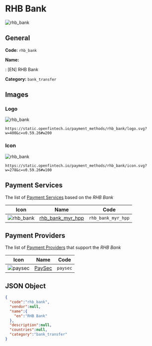 
# RHB Bank 
![rhb_bank](https://static.openfintech.io/payment_methods/rhb_bank/logo.svg?w=400&c=v0.59.26#w200)  

## General 
**Code:** `rhb_bank` 
 
**Name:** 
 
:	[EN] RHB Bank 
 
**Category:** `bank_transfer` 
 

## Images 

### Logo 
![rhb_bank](https://static.openfintech.io/payment_methods/rhb_bank/logo.svg?w=400&c=v0.59.26#w200)  

```
https://static.openfintech.io/payment_methods/rhb_bank/logo.svg?w=400&c=v0.59.26#w200
```  

### Icon 
![rhb_bank](https://static.openfintech.io/payment_methods/rhb_bank/icon.svg?w=278&c=v0.59.26#w100)  

```
https://static.openfintech.io/payment_methods/rhb_bank/icon.svg?w=278&c=v0.59.26#w100
```  

## Payment Services 
 
The list of [Payment Services](/payment-services/) based on the _RHB Bank_ 

|Icon|Name|Code| 
|:---:|:---:|:---:| 
|![rhb_bank](https://static.openfintech.io/payment_methods/rhb_bank/icon.svg?w=278&c=v0.59.26#w100) |[rhb_bank_myr_hpp](/payment-services/rhb_bank_myr_hpp/)|`rhb_bank_myr_hpp`| 
 

## Payment Providers 
 
The list of [Payment Providers](/payment-providers/) that support the _RHB Bank_ 

|Icon|Name|Code| 
|:---:|:---:|:---:| 
|![paysec](https://static.openfintech.io/payment_providers/paysec/icon.svg?w=278&c=v0.59.26#w100) |[PaySec](/payment-providers/paysec/)|`paysec`| 
 

## JSON Object 

```json
{
  "code":"rhb_bank",
  "vendor":null,
  "name":{
    "en":"RHB Bank"
  },
  "description":null,
  "countries":null,
  "category":"bank_transfer"
}
```  
